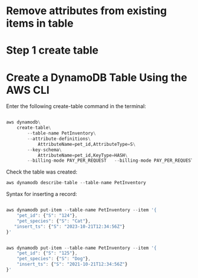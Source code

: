 # Remove attributes from existing items in table


# Step 1 create table

# Create a DynamoDB Table Using the AWS CLI

Enter the following create-table command in the terminal:

```python

aws dynamodb\
    create-table\
        --table-name PetInventory\
        --attribute-definitions\
            AttributeName=pet_id,AttributeType=S\
        --key-schema\
            AttributeName=pet_id,KeyType=HASH\
        --billing-mode PAY_PER_REQUEST   --billing-mode PAY_PER_REQUEST

```

Check the table was created:
```javascript
aws dynamodb describe-table --table-name PetInventory
```

Syntax for inserting a record:
```javascript

aws dynamodb put-item --table-name PetInventory --item '{
    "pet_id": {"S": "124"},
    "pet_species": {"S": "Cat"},
   "insert_ts": {"S": "2023-10-21T12:34:56Z"}
}'


aws dynamodb put-item --table-name PetInventory --item '{
    "pet_id": {"S": "125"},
    "pet_species": {"S": "Dog"},
    "insert_ts": {"S": "2021-10-21T12:34:56Z"}
}'


```
